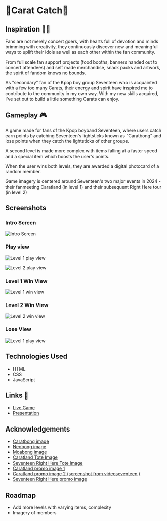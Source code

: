 # 💎Carat Catch💎


## Inspiration 🩷🩵
Fans are not merely concert goers, with hearts full of devotion and minds brimming with creativity, they continuously discover new and meaningful ways to uplift their idols as well as each other within the fan community. 

From full scale fan support projects (food booths, banners handed out to concert attendees) and self made merchandise, snack packs and artwork, the spirit of fandom knows no bounds.

As "secondary" fan of the Kpop boy group Seventeen who is acquainted with a few too many Carats, their energy and spirit have inspired me to contribute to the community in my own way. With my new skills acquired, I've set out to build a little something Carats can enjoy. 


## Gameplay 🎮

A game made for fans of the Kpop boyband Seventeen, where users catch earn points by catching Seventeen's lightsticks known as "Caratbong" and lose points when they catch the lightsticks of other groups. 

A second level is made more complex with items falling at a faster speed and a special item which boosts the user's points. 

When the user wins both levels, they are awarded a digital photocard of a random member. 

Game imagery is centered around Seventeen's two major events in 2024 - their fanmeeting Caratland (in level 1) and their subsequent Right Here tour (in level 2)


## Screenshots

### Intro Screen
![Intro Screen](images/introscreen.png)

### Play view

![Level 1 play view](images/l1playview.png)

![Level 2 play view](images/l2playview.png)

### Level 1 Win View
![Level 1 win view](images/l1winscreen.png)

### Level 2 Win View
![Level 2 win view](images/JHWinscreen.png)

### Lose View
![Level 1 play view](images/loseview.png)

## Technologies Used
- HTML
- CSS
- JavaScript

## Links 🔗

- [Live Game](https://jamienahx.github.io/Carat-Catch-Game/)
- [Presentation](https://www.canva.com/design/DAGmXI1WS7g/3DAWgJolnsYJ1aNJw8xO8A/edit)


## Acknowledgements
- [Caratbong image]('https://www.pinterest.com/pin/seventeen-carat-bong-2-sticker-for-sale-by-chesera--767160117782148129/')
- [Neobong image]('https://www.pinterest.com/pin/lightstick-stickers-for-sale--593067844680102497/')
- [Moabong image]('https://ro.pinterest.com/pin/834362268499997917/')
- [Caratland Tote Image]('https://krmerchs.com/products/seventeen-2024-carat-land-shopper-bag')
- [Seventeen Right Here Tote Image]('https://krmerchs.com/products/seventeen-right-here-world-tour-shopper-bag)
- [Caratland promo image 1]('https://campaigns.weverse.io/WV47AEWA9?theme=light&lang=EN')
- [Caratland promo image 2 (screenshot from videoseventeen )]('https://weverse.io/seventeen/media/2-145198228')
- [Seventeen Right Here promo image]('https://en.wikipedia.org/wiki/Right_Here_World_Tour')


## Roadmap
- Add more levels with varying items, complexity
- Imagery of members 








